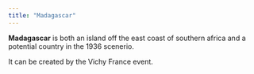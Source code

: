 ```yaml
---
title: "Madagascar"
---
```


**Madagascar** is both an island off the east coast of southern africa
and a potential country in the 1936 scenerio.

It can be created by the Vichy France event.
